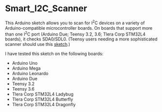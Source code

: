 # Smart_I2C_Scanner

This Arduino sketch allows you to scan for I<sup>2</sup>C devices on a variety of Arduino-compatible microcontroller boards.  On boards that support more than one I<sup>2</sup>C port (Arduino Due; Teensy 3.2, 3.6; Tlera Corp STM32L4 boards), it checks SDA0/SDL0.  (Teensy users needing a more sophisticated scanner should use this 
<a href="https://github.com/nox771/i2c_t3/tree/master/examples/advanced_scanner">sketch</a>.)

I have tested this sketch on the following boards:
* Arduino Uno
* Arduino Mega
* Arduino Leonardo
* Arduino Due
* Teensy 3.2
* Teensy 3.6
* Tlera Corp STM32L4 Ladybug
* Tlera Corp STM32L4 Butterfly
* Tlera Corp STM32L4 Dragonfly

